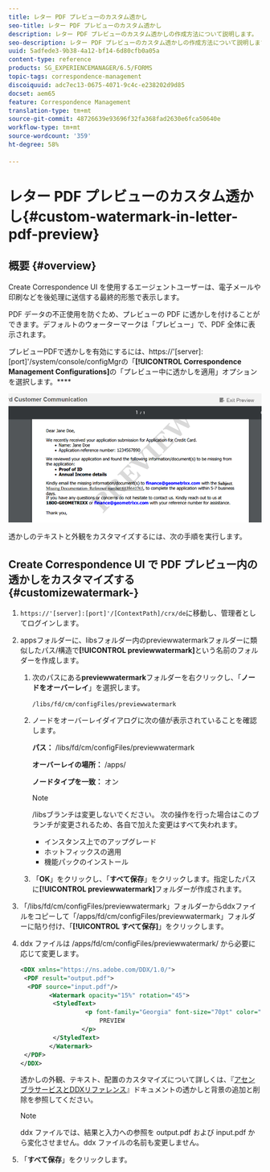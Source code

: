 ```yaml
---
title: レター PDF プレビューのカスタム透かし
seo-title: レター PDF プレビューのカスタム透かし
description: レター PDF プレビューのカスタム透かしの作成方法について説明します。
seo-description: レター PDF プレビューのカスタム透かしの作成方法について説明します。
uuid: 5adfede3-9b38-4a12-bf14-6d80cfb0a05a
content-type: reference
products: SG_EXPERIENCEMANAGER/6.5/FORMS
topic-tags: correspondence-management
discoiquuid: adc7ec13-0675-4071-9c4c-e238202d9d85
docset: aem65
feature: Correspondence Management
translation-type: tm+mt
source-git-commit: 48726639e93696f32fa368fad2630e6fca50640e
workflow-type: tm+mt
source-wordcount: '359'
ht-degree: 58%

---
```



# レター PDF プレビューのカスタム透かし{#custom-watermark-in-letter-pdf-preview}

## 概要 {#overview}

Create Correspondence UI を使用するエージェントユーザーは、電子メールや印刷などを後処理に送信する最終的形態で表示します。

PDF データの不正使用を防ぐため、プレビューの PDF に透かしを付けることができます。デフォルトのウォーターマークは「プレビュー」で、PDF 全体に表示されます。

プレビューPDFで透かしを有効にするには、https://&#39;[server]:[port]&#39;/system/console/configMgrの「**[!UICONTROL Correspondence Management Configurations]**&#x200B;の「プレビュー中に透かしを適用」オプションを選択します。****

![default-watermark](assets/default-watermark.png)

透かしのテキストと外観をカスタマイズするには、次の手順を実行します。

## Create Correspondence UI で PDF プレビュー内の透かしをカスタマイズする  {#customizewatermark-}

1. `https://'[server]:[port]'/[ContextPath]/crx/de`に移動し、管理者としてログインします。
1. appsフォルダーに、libsフォルダー内のpreviewwatermarkフォルダーに類似したパス/構造で&#x200B;**[!UICONTROL previewwatermark]**&#x200B;という名前のフォルダーを作成します。

   1. 次のパスにある&#x200B;**previewwatermark**&#x200B;フォルダーを右クリックし、「**ノードをオーバーレイ**」を選択します。

      `/libs/fd/cm/configFiles/previewwatermark`

   1. ノードをオーバーレイダイアログに次の値が表示されていることを確認します。

      **パス：** /libs/fd/cm/configFiles/previewwatermark

      **オーバーレイの場所：** /apps/

      **ノードタイプを一致：** オン

      >[!NOTE]
      >
      >/libsブランチは変更しないでください。 次の操作を行った場合はこのブランチが変更されるため、各自で加えた変更はすべて失われます。
      >
      >    
      >    
      >    * インスタンス上でのアップグレード
      >    * ホットフィックスの適用
      >    * 機能パックのインストール


   1. 「**OK**」をクリックし、「**すべて保存**」をクリックします。指定したパスに&#x200B;**[!UICONTROL previewwatermark]**&#x200B;フォルダーが作成されます。



1. 「/libs/fd/cm/configFiles/previewwatermark」フォルダーからddxファイルをコピーして「/apps/fd/cm/configFiles/previewwatermark」フォルダーに貼り付け、「**[!UICONTROL すべて保存]**」をクリックします。
1. ddx ファイルは /apps/fd/cm/configFiles/previewwatermark/ から必要に応じて変更します。

   ```xml
   <DDX xmlns="https://ns.adobe.com/DDX/1.0/">
    <PDF result="output.pdf">
     <PDF source="input.pdf"/>
           <Watermark opacity="15%" rotation="45">
            <StyledText>
                     <p font-family="Georgia" font-size="70pt" color="black" font-weight="bold">
                         PREVIEW
                    </p>
            </StyledText>
           </Watermark>
    </PDF>
   </DDX>
   ```

   透かしの外観、テキスト、配置のカスタマイズについて詳しくは、『[アセンブラサービスとDDXリファレンス](https://help.adobe.com/en_US/livecycle/11.0/ddxRef.pdf)』ドキュメントの透かしと背景の追加と削除を参照してください。

   >[!NOTE]
   >
   >ddx ファイルでは、結果と入力への参照を output.pdf および input.pdf から変化させません。ddx ファイルの名前も変更しません。

1. 「**すべて保存**」をクリックします。

